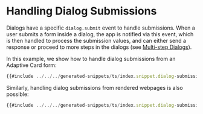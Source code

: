 # Handling Dialog Submissions

Dialogs have a specific `dialog.submit` event to handle submissions. When a user submits a form inside a dialog, the app is notified via this event, which is then handled to process the submission values, and can either send a response or proceed to more steps in the dialogs (see [Multi-step Dialogs](./handling-multi-step-forms.md)).

In this example, we show how to handle dialog submissions from an Adaptive Card form:

```ts
{{#include ../../../generated-snippets/ts/index.snippet.dialog-submission.ts }}
```

Similarly, handling dialog submissions from rendered webpages is also possible:

```ts
{{#include ../../../generated-snippets/ts/index.snippet.dialog-submission-webpage.ts }}
```
